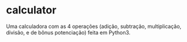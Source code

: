 # calculator
Uma calculadora com as 4 operações (adição, subtração, multiplicação, divisão, e de bônus potenciação) feita em Python3.
